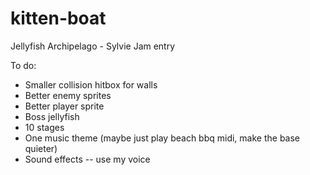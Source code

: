 # kitten-boat

Jellyfish Archipelago - Sylvie Jam entry

To do: 
- Smaller collision hitbox for walls
- Better enemy sprites
- Better player sprite
- Boss jellyfish
- 10 stages
- One music theme (maybe just play beach bbq midi, make the base quieter)
- Sound effects -- use my voice